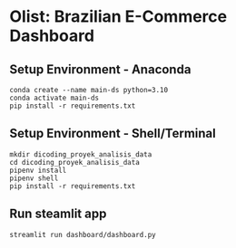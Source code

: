 # Olist: Brazilian E-Commerce Dashboard

## Setup Environment - Anaconda
```
conda create --name main-ds python=3.10
conda activate main-ds
pip install -r requirements.txt
```

## Setup Environment - Shell/Terminal
```
mkdir dicoding_proyek_analisis_data
cd dicoding_proyek_analisis_data
pipenv install
pipenv shell
pip install -r requirements.txt
```

## Run steamlit app
```
streamlit run dashboard/dashboard.py
```
